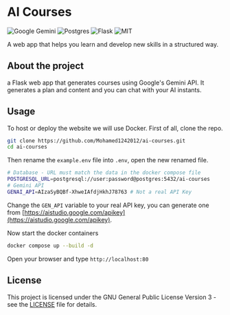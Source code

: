 # AI Courses

![Google Gemini](https://img.shields.io/badge/google%20gemini-8E75B2?style=for-the-badge&logo=google%20gemini&logoColor=white)
![Postgres](https://img.shields.io/badge/postgres-%23316192.svg?style=for-the-badge&logo=postgresql&logoColor=white)
![Flask](https://img.shields.io/badge/flask-%23000.svg?style=for-the-badge&logo=flask&logoColor=white)
![MIT](https://img.shields.io/badge/license-MIT-orange)

A web app that helps you learn and develop new skills in a structured way.

## About the project

a Flask web app that generates courses using Google's Gemini API.
It generates a plan and content and you can chat with your AI instants.

## Usage

To host or deploy the website we will use Docker.
First of all, clone the repo.

```bash
git clone https://github.com/Mohamed1242012/ai-courses.git
cd ai-courses
```

Then rename the `example.env` file into `.env`, open the new renamed file.

```bash
# Database - URL must match the data in the docker compose file
POSTGRESQL_URL=postgresql://user:password@postgres:5432/ai-courses
# Gemini API
GENAI_API=AIzaSyBQBf-XhweIAfdjHkhJ78763 # Not a real API Key
```

Change the `GEN_API` variable to your real API key, you can generate one from [https://aistudio.google.com/apikey](https://aistudio.google.com/apikey).

Now start the docker containers

```bash
docker compose up --build -d
```

Open your browser and type `http://localhost:80`

## License
This project is licensed under the GNU General Public License Version 3 - see the [LICENSE](LICENSE) file for details.
